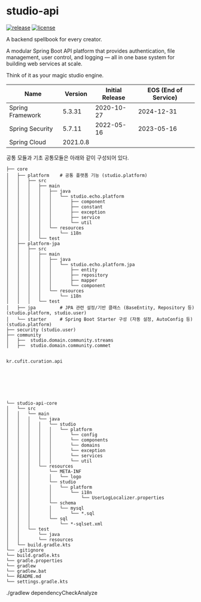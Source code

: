 # studio-api
[![release](https://img.shields.io/badge/release-0.1-blue.svg)](https://github.com/metasfresh/metasfresh/releases/tag/5.175)
[![license](https://img.shields.io/badge/license-APACHE-blue.svg)](https://github.com/metasfresh/metasfresh/blob/master/LICENSE.md)

A backend spellbook for every creator.

A modular Spring Boot API platform that provides authentication, file management, user control, and logging — all in one base system for building web services at scale.

Think of it as your magic studio engine.


|Name|Version|Initial Release|EOS (End of Service)|
|------|---|---|---|
|Spring Framework|5.3.31|2020-10-27|2024-12-31|
|Spring Security|5.7.11|2022-05-16|2023-05-16|
|Spring Cloud | 2021.0.8 | | |


공통 모듈과 기초 공통모듈은 아래와 같이 구성되어 있다.
```
├── core 
│   ├── platform    # 공통 플랫폼 기능 (studio.platform)
│   │   ├── src
│   │   │   ├── main
│   │   │   │   ├── java
│   │   │   │   │   └── studio.echo.platform
│   │   │   │   │       ├── component
│   │   │   │   │       ├── constant
│   │   │   │   │       ├── exception
│   │   │   │   │       ├── service
│   │   │   │   │       └── util
│   │   │   │   └── resources
│   │   │   │       └── i18n
│   │   │   └── test
│   ├── platform-jpa
│   │   ├── src
│   │   │   ├── main
│   │   │   │   ├── java
│   │   │   │   │   └── studio.echo.platform.jpa
│   │   │   │   │       ├── entity
│   │   │   │   │       ├── repository
│   │   │   │   │       ├── mapper 
│   │   │   │   │       └── component
│   │   │   │   └── resources
│   │   │   │       └── i18n
│   │   │   └── test
│   ├── jpa         # JPA 관련 설정/기반 클래스 (BaseEntity, Repository 등) (studio.platform, studio.user)
│   └── starter     # Spring Boot Starter 구성 (자동 설정, AutoConfig 등)  (studio.platform)
├── security (studio.user)
├── community 
│   ├──  studio.domain.community.streams
│   ├──  studio.domain.community.commet


kr.cufit.curation.api







```

```
└── studio-api-core 
│   └── src       
│   │   └── main
│   │   │   └── java
│   │   │   │   └── studio
│   │   │   │   │   └── platform 
│   │   │   │   │       └── config
│   │   │   │   │       └── components
│   │   │   │   │       └── domains
│   │   │   │   │       └── exception
│   │   │   │   │       └── services
│   │   │   │   │       └── util
│   │   │   └── resources
│   │   │       └── META-INF
│   │   │       │   └── logo 
│   │   │       └── studio 
│   │   │       │   └── platform
│   │   │       │       └── i18n
│   │   │       │           └── UserLogLocalizer.properties
│   │   │       └── schema 
│   │   │       │   └── mysql
│   │   │       │       └── *.sql
│   │   │       └── sql 
│   │   │           └── *-sqlset.xml   
│   │   └── test    
│   │       └── java
│   │       └── resources             
│   └── build.gradle.kts
└── .gitignore
└── build.gradle.kts
└── gradle.properties
└── gradlew
└── gradlew.bat
└── README.md
└── settings.gradle.kts

```


./gradlew dependencyCheckAnalyze
